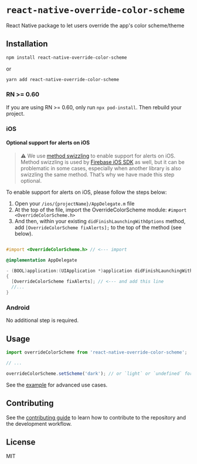 # `react-native-override-color-scheme`

React Native package to let users override the app's color scheme/theme

## Installation

```sh
npm install react-native-override-color-scheme
```

or

```sh
yarn add react-native-override-color-scheme
```

### RN >= 0.60

If you are using RN >= 0.60, only run `npx pod-install`. Then rebuild your project.

### iOS

#### Optional support for alerts on iOS

> :warning: We use [method swizzling](https://medium.com/rocknnull/ios-to-swizzle-or-not-to-swizzle-f8b0ed4a1ce6) to enable support for alerts on iOS. Method swizzling is used by [Firebase iOS SDK](https://firebase.google.com/docs/cloud-messaging/ios/client#method_swizzling_in) as well, but it can be problematic in some cases, especially when another library is also swizzling the same method. That’s why we have made this step optional.

To enable support for alerts on iOS, please follow the steps below:

1. Open your `/ios/{projectName}/AppDelegate.m` file
1. At the top of the file, import the OverrideColorScheme module: `#import <OverrideColorScheme.h>`
1. And then, within your existing `didFinishLaunchingWithOptions` method, add `[OverrideColorScheme fixAlerts];` to the top of the method (see below).

```Objective-C

#import <OverrideColorScheme.h> // <--- import

@implementation AppDelegate

- (BOOL)application:(UIApplication *)application didFinishLaunchingWithOptions:(NSDictionary *)launchOptions
{
  [OverrideColorScheme fixAlerts]; // <--- and add this line
  //...
}
```

### Android

No additional step is required.

## Usage

```js
import overrideColorScheme from 'react-native-override-color-scheme';

// ...

overrideColorScheme.setScheme('dark'); // or `light` or `undefined` for system default
```

See the [example](example) for advanced use cases.

## Contributing

See the [contributing guide](CONTRIBUTING.md) to learn how to contribute to the repository and the development workflow.

## License

MIT
